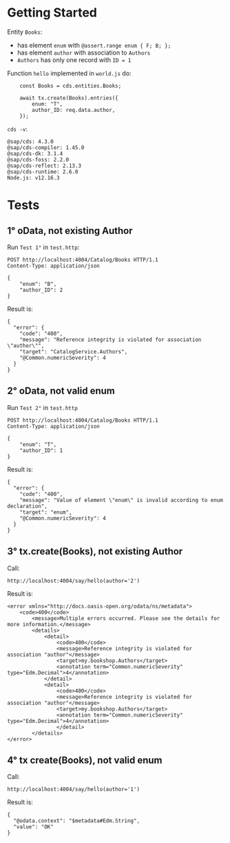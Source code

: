 # Getting Started

Entity `Books`:
- has element `enum` with `@assert.range enum { F; B; };`
- has element `author` with association to `Authors`
- `Authors` has only one record with `ID = 1`

Function `hello` implemented in `world.js` do:

```
    const Books = cds.entities.Books;

    await tx.create(Books).entries({
        enum: "T",
        author_ID: req.data.author,
    });
```

`cds -v`:
```
@sap/cds: 4.3.0
@sap/cds-compiler: 1.45.0
@sap/cds-dk: 3.1.4
@sap/cds-foss: 2.2.0
@sap/cds-reflect: 2.13.3
@sap/cds-runtime: 2.6.0
Node.js: v12.16.3
```

# Tests
## 1° oData, not existing Author
Run `Test 1°` in `test.http`:
```
POST http://localhost:4004/Catalog/Books HTTP/1.1
Content-Type: application/json

{
    "enum": "B",
    "author_ID": 2
}
```

Result is:

```
{
  "error": {
    "code": "400",
    "message": "Reference integrity is violated for association \"author\"",
    "target": "CatalogService.Authors",
    "@Common.numericSeverity": 4
  }
}
```

## 2° oData, not valid enum
Run `Test 2°` in `test.http`
```
POST http://localhost:4004/Catalog/Books HTTP/1.1
Content-Type: application/json

{
    "enum": "T",
    "author_ID": 1
}
```

Result is:

```
{
  "error": {
    "code": "400",
    "message": "Value of element \"enum\" is invalid according to enum declaration",
    "target": "enum",
    "@Common.numericSeverity": 4
  }
}
```

## 3° tx.create(Books), not existing Author
Call:

`http://localhost:4004/say/hello(author='2')`



Result is:
```
<error xmlns="http://docs.oasis-open.org/odata/ns/metadata">
    <code>400</code>
        <message>Multiple errors occurred. Please see the details for more information.</message>
        <details>
            <detail>
                <code>400</code>
                <message>Reference integrity is violated for association "author"</message>
                <target>my.bookshop.Authors</target>
                <annotation term="Common.numericSeverity" type="Edm.Decimal">4</annotation>
            </detail>
            <detail>
                <code>400</code>
                <message>Reference integrity is violated for association "author"</message>
                <target>my.bookshop.Authors</target>
                <annotation term="Common.numericSeverity" type="Edm.Decimal">4</annotation>
                </detail>
        </details>
</error>
```

## 4° tx create(Books), not valid enum
Call:

`http://localhost:4004/say/hello(author='1')`

Result is:
```
{
  "@odata.context": "$metadata#Edm.String",
  "value": "OK"
}
```